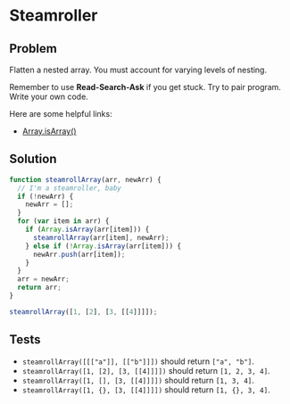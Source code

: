 # Steamroller

## Problem

Flatten a nested array. You must account for varying levels of nesting.

Remember to use **Read-Search-Ask** if you get stuck. Try to pair program. Write your own code.

Here are some helpful links:

* [Array.isArray()](https://developer.mozilla.org/en-US/docs/Web/JavaScript/Reference/Global_Objects/Array/isArray)

## Solution

```javascript
function steamrollArray(arr, newArr) {
  // I'm a steamroller, baby
  if (!newArr) {
    newArr = [];
  }
  for (var item in arr) {
    if (Array.isArray(arr[item])) {
      steamrollArray(arr[item], newArr);
    } else if (!Array.isArray(arr[item])) {
      newArr.push(arr[item]);
    }
  }
  arr = newArr;
  return arr;
}

steamrollArray([1, [2], [3, [[4]]]]);
```

## Tests

* `steamrollArray([[["a"]], [["b"]]])` should return `["a", "b"]`.
* `steamrollArray([1, [2], [3, [[4]]]])` should return `[1, 2, 3, 4]`.
* `steamrollArray([1, [], [3, [[4]]]])` should return `[1, 3, 4]`.
* `steamrollArray([1, {}, [3, [[4]]]])` should return `[1, {}, 3, 4]`.